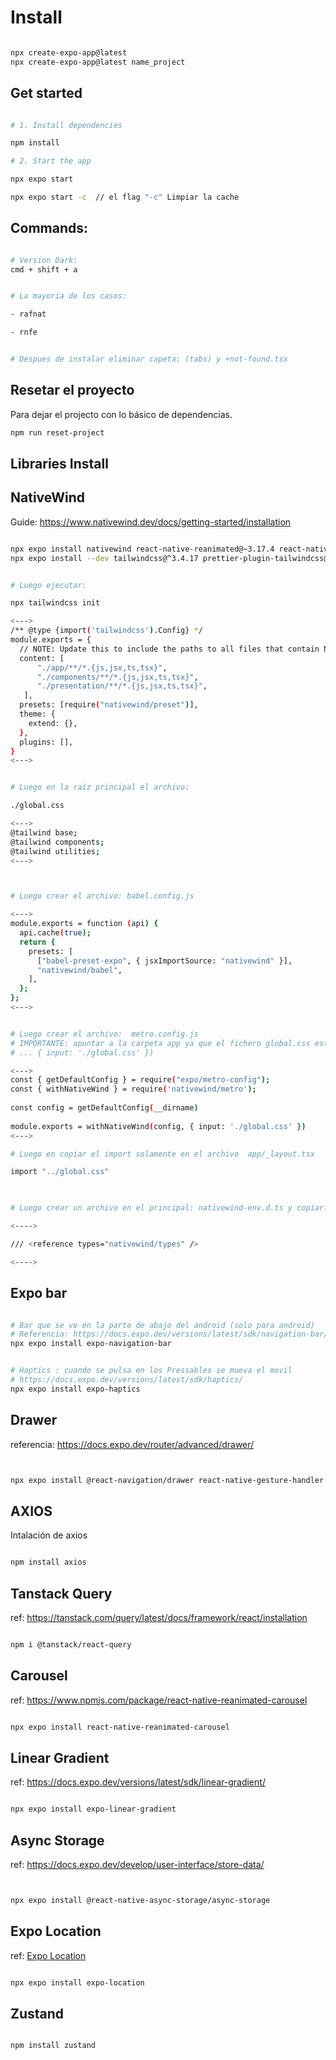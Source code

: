 # Install

```sh 

npx create-expo-app@latest
npx create-expo-app@latest name_project

```


## Get started

```bash

# 1. Install dependencies

npm install

# 2. Start the app

npx expo start

npx expo start -c  // el flag "-c" Limpiar la cache

```


## Commands:



```sh

# Version Dark:
cmd + shift + a


# La mayoria de los casos: 

- rafnat

- rnfe


# Despues de instalar eliminar capeta: (tabs) y +not-found.tsx


```



## Resetar el proyecto

Para dejar el projecto con lo básico de dependencias.

```bash
npm run reset-project
```





## Libraries Install


## NativeWind

Guide: https://www.nativewind.dev/docs/getting-started/installation

```sh

npx expo install nativewind react-native-reanimated@~3.17.4 react-native-safe-area-context@5.4.0
npx expo install --dev tailwindcss@^3.4.17 prettier-plugin-tailwindcss@^0.5.11


# Luego ejecutar: 

npx tailwindcss init

<--->
/** @type {import('tailwindcss').Config} */
module.exports = {
  // NOTE: Update this to include the paths to all files that contain Nativewind classes.
  content: [
      "./app/**/*.{js,jsx,ts,tsx}",
      "./components/**/*.{js,jsx,ts,tsx}",
      "./presentation/**/*.{js,jsx,ts,tsx}",
   ],
  presets: [require("nativewind/preset")],
  theme: {
    extend: {},
  },
  plugins: [],
}
<--->


# Luego en la raíz principal el archivo:

./global.css

<--->
@tailwind base;
@tailwind components;
@tailwind utilities;
<--->



# Luego crear el archivo: babel.config.js

<--->
module.exports = function (api) {
  api.cache(true);
  return {
    presets: [
      ["babel-preset-expo", { jsxImportSource: "nativewind" }],
      "nativewind/babel",
    ],
  };
};
<--->


# Luego crear el archivo:  metro.config.js
# IMPORTANTE: apuntar a la carpeta app ya que el fichero global.css esta dentro de "app"
# ... { input: './global.css' }) 

<--->
const { getDefaultConfig } = require("expo/metro-config");
const { withNativeWind } = require('nativewind/metro');
 
const config = getDefaultConfig(__dirname)
 
module.exports = withNativeWind(config, { input: './global.css' })
<--->

# Luego en copiar el import solamente en el archivo  app/_layout.tsx

import "../global.css"
 


# Luego crear un archivo en el principal: nativewind-env.d.ts y copiar:

<---->

/// <reference types="nativewind/types" />

<---->

```


## Expo bar

```sh 

# Bar que se ve en la parte de abajo del android (solo para android)
# Referencia: https://docs.expo.dev/versions/latest/sdk/navigation-bar/ 
npx expo install expo-navigation-bar 


# Haptics : cuando se pulsa en los Pressables se mueva el movil
# https://docs.expo.dev/versions/latest/sdk/haptics/
npx expo install expo-haptics

```


## Drawer
referencia: https://docs.expo.dev/router/advanced/drawer/

```sh


npx expo install @react-navigation/drawer react-native-gesture-handler react-native-reanimated

```



## AXIOS

Intalación de axios

```sh 

npm install axios

```



## Tanstack Query

ref: https://tanstack.com/query/latest/docs/framework/react/installation

```sh 

npm i @tanstack/react-query

```




## Carousel

ref: https://www.npmjs.com/package/react-native-reanimated-carousel

```sh 

npx expo install react-native-reanimated-carousel

```




## Linear Gradient

ref: https://docs.expo.dev/versions/latest/sdk/linear-gradient/

```sh 

npx expo install expo-linear-gradient

```



## Async Storage

ref: https://docs.expo.dev/develop/user-interface/store-data/

```sh 


npx expo install @react-native-async-storage/async-storage

```



## Expo Location

ref: [Expo Location](https://docs.expo.dev/versions/latest/sdk/location/)

```sh 

npx expo install expo-location


```




## Zustand


```sh 

npm install zustand

```